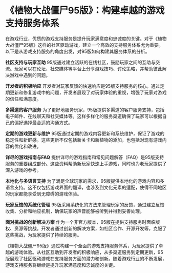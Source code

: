 # 《植物大战僵尸95版》：构建卓越的游戏支持服务体系

在游戏行业，优质的游戏支持服务是提升玩家满意度和忠诚度的关键。对于《植物大战僵尸95版》这样的社区驱动游戏，建立一个高效的支持服务体系尤为重要。以下是从游戏支持服务的角度出发，对95版如何构建其服务体系的分析。

**社区支持与玩家互助**
95版通过建立活跃的在线社区，鼓励玩家之间的互助与交流。玩家可以在论坛、社交媒体等平台上分享游戏技巧、讨论策略，并帮助彼此解决游戏中遇到的问题。

**开发者的积极响应**
开发者对玩家反馈的快速响应是95版支持服务的核心。通过定期更新和修复游戏中的问题，开发者展现了对玩家体验的重视，增强了玩家对游戏的信任和满意度。

**多渠道的客户服务**
为了更好地服务玩家，95版提供多渠道的客户服务支持，包括电子邮件、在线聊天和社交媒体等。这样多样化的服务渠道确保了玩家可以根据自己的偏好选择最合适的沟通方式。

**定期的游戏更新与维护**
95版通过定期的游戏内容更新和系统维护，保证了游戏的稳定性和新鲜感。这些更新不仅包括新关卡和新植物的添加，也包括对现有游戏内容的优化和改进。

**详尽的游戏指南与FAQ**
提供详尽的游戏指南和常见问题解答（FAQ）是95版支持服务的重要组成部分。这些资料帮助新玩家快速上手游戏，同时也为老玩家提供了深入游戏的参考。

**本地化与多语言支持**
为了满足全球玩家的需求，95版提供本地化的游戏内容和多语言支持。这不仅包括游戏界面的翻译，也涉及到文化元素的适配，使得不同地区的玩家都能享受到无障碍的游戏体验。

**玩家反馈的系统化管理**
95版采用系统化的方法来管理玩家的反馈，通过建立反馈收集、分析和响应机制，确保玩家的声音能够被听到并得到妥善处理。

**面对挑战的创新解决方案**
作为一个非官方版本，95版在提供支持服务时面临版权、资源等挑战。开发者通过创新的解决方案，如社区合作、开源开发等，克服了这些挑战，为玩家提供了持续的服务。

《植物大战僵尸95版》通过构建一个全面的游戏支持服务体系，为玩家提供了卓越的游戏体验。从社区互助到开发者的积极响应，从多渠道服务到定期更新，95版展现了社区驱动游戏在支持服务方面的潜力和创新。随着游戏行业的不断发展，游戏支持服务将继续是提升玩家满意度和忠诚度的关键。